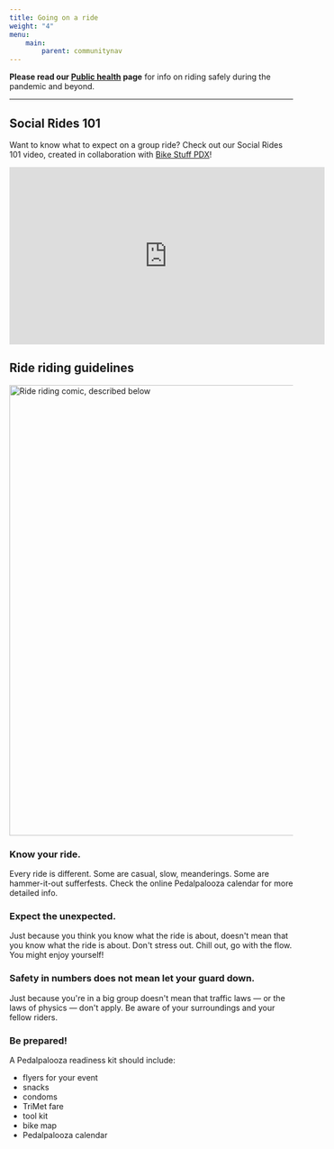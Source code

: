 ```yaml
---
title: Going on a ride
weight: "4"
menu:
    main:
        parent: communitynav
---
```


**Please read our [Public health](/pages/public-health/) page** for info on riding safely during the pandemic and beyond.

----

## Social Rides 101

Want to know what to expect on a group ride? Check out our Social Rides 101 video, created in collaboration with [Bike Stuff PDX](https://www.youtube.com/@BikeStuffPDX)!

<iframe width="560" height="315" src="https://www.youtube.com/embed/TAPTfIItyBE?si=TSsI11DwqhZbCGpQ" title="Social Rides 101 — YouTube video player" frameborder="0" allow="accelerometer; autoplay; clipboard-write; encrypted-media; gyroscope; picture-in-picture; web-share" referrerpolicy="strict-origin-when-cross-origin" allowfullscreen></iframe>


## Ride riding guidelines

<img src="/images/ride_riding_comic.png" alt="Ride riding comic, described below" height=800>


### Know your ride.

Every ride is different. Some are casual, slow, meanderings. Some are hammer-it-out sufferfests. Check the online Pedalpalooza calendar for more detailed info.


### Expect the unexpected.

Just because you think you know what the ride is about, doesn't mean that you know what the ride is about. Don't stress out. Chill out, go with the flow. You might enjoy yourself! 


### Safety in numbers does not mean let your guard down.

Just because you're in a big group doesn't mean that traffic laws — or the laws of physics — don't apply. Be aware of your surroundings and your fellow riders. 


### Be prepared!

A Pedalpalooza readiness kit should include:
* flyers for your event
* snacks
* condoms
* TriMet fare
* tool kit
* bike map
* Pedalpalooza calendar 
